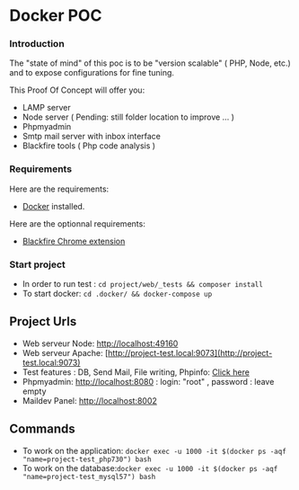 #  Docker POC

### Introduction
The "state of mind" of this poc is to be "version scalable" ( PHP, Node, etc.) and to expose configurations for fine tuning.

This Proof Of Concept will offer you:
- LAMP server
- Node server ( Pending: still folder location to improve ... )
- Phpmyadmin
- Smtp mail server with inbox interface
- Blackfire tools ( Php code analysis )

### Requirements

Here are the requirements:
- [Docker](https://www.docker.com/) installed.

Here are the optionnal requirements:
- [Blackfire Chrome extension](https://chrome.google.com/webstore/detail/blackfire-profiler/miefikpgahefdbcgoiicnmpbeeomffld)

### Start project 
- In order to run test : `cd project/web/_tests && composer install` 
- To start docker: `cd .docker/ && docker-compose up`

## Project Urls 
- Web serveur Node: [http://localhost:49160](http://localhost:49160)
- Web serveur Apache: [http://project-test.local:9073](http://project-test.local:9073)
- Test features : DB, Send Mail, File writing, Phpinfo: [Click here](http://project-test.local:9073/_tests/scripts/)
- Phpmyadmin: [http://localhost:8080](http://localhost:8080) : login: "root" , password : leave empty
- Maildev Panel: [http://localhost:8002](http://localhost:8002)

## Commands
- To work on the application: `docker exec -u 1000 -it $(docker ps -aqf "name=project-test_php730") bash`
- To work on the database:`docker exec -u 1000 -it $(docker ps -aqf "name=project-test_mysql57") bash`